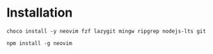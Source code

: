# Installation

```
choco install -y neovim fzf lazygit mingw ripgrep nodejs-lts git
```

```
npm install -g neovim
```
